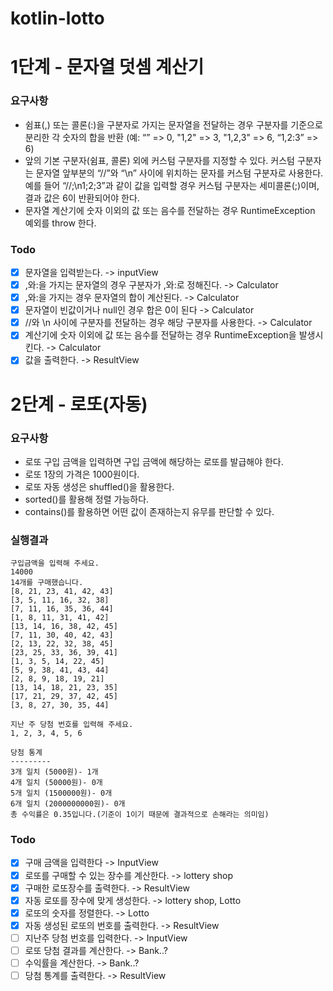 # kotlin-lotto

# 1단계 - 문자열 덧셈 계산기

### 요구사항

* 쉼표(,) 또는 콜론(:)을 구분자로 가지는 문자열을 전달하는 경우 구분자를 기준으로 분리한 각 숫자의 합을 반환 (예: “” => 0, "1,2" => 3, "1,2,3" => 6, “1,2:3” => 6)
* 앞의 기본 구분자(쉼표, 콜론) 외에 커스텀 구분자를 지정할 수 있다. 커스텀 구분자는 문자열 앞부분의 “//”와 “\n” 사이에 위치하는 문자를 커스텀 구분자로 사용한다. 예를 들어 “//;\n1;2;3”과 같이 값을 입력할 경우 커스텀 구분자는 세미콜론(;)이며, 결과 값은 6이 반환되어야 한다.
* 문자열 계산기에 숫자 이외의 값 또는 음수를 전달하는 경우 RuntimeException 예외를 throw 한다.

### Todo

- [x] 문자열을 입력받는다. -> inputView
- [x] ,와:을 가지는 문자열의 경우 구분자가 ,와:로 정해진다. -> Calculator
- [x] ,와:을 가지는 경우 문자열의 합이 계산된다. -> Calculator
- [x] 문자열이 빈값이거나 null인 경우 합은 0이 된다 -> Calculator
- [x] //와 \n 사이에 구분자를 전달하는 경우 해당 구분자를 사용한다. -> Calculator
- [x] 계산기에 숫자 이외에 값 또는 음수를 전달하는 경우 RuntimeException을 발생시킨다. -> Calculator
- [x] 값을 출력한다. -> ResultView

# 2단계 - 로또(자동)

### 요구사항

* 로또 구입 금액을 입력하면 구입 금액에 해당하는 로또를 발급해야 한다.
* 로또 1장의 가격은 1000원이다.
* 로또 자동 생성은 shuffled()을 활용한다.
* sorted()를 활용해 정렬 가능하다.
* contains()를 활용하면 어떤 값이 존재하는지 유무를 판단할 수 있다.

### 실행결과
```
구입금액을 입력해 주세요.
14000
14개를 구매했습니다.
[8, 21, 23, 41, 42, 43]
[3, 5, 11, 16, 32, 38]
[7, 11, 16, 35, 36, 44]
[1, 8, 11, 31, 41, 42]
[13, 14, 16, 38, 42, 45]
[7, 11, 30, 40, 42, 43]
[2, 13, 22, 32, 38, 45]
[23, 25, 33, 36, 39, 41]
[1, 3, 5, 14, 22, 45]
[5, 9, 38, 41, 43, 44]
[2, 8, 9, 18, 19, 21]
[13, 14, 18, 21, 23, 35]
[17, 21, 29, 37, 42, 45]
[3, 8, 27, 30, 35, 44]

지난 주 당첨 번호를 입력해 주세요.
1, 2, 3, 4, 5, 6

당첨 통계
---------
3개 일치 (5000원)- 1개
4개 일치 (50000원)- 0개
5개 일치 (1500000원)- 0개
6개 일치 (2000000000원)- 0개
총 수익률은 0.35입니다.(기준이 1이기 때문에 결과적으로 손해라는 의미임)
```


### Todo

- [x] 구매 금액을 입력한다 -> InputView
- [x] 로또를 구매할 수 있는 장수를 계산한다. -> lottery shop
- [x] 구매한 로또장수를 출력한다. -> ResultView
- [x] 자동 로또를 장수에 맞게 생성한다. -> lottery shop, Lotto
- [x] 로또의 숫자를 정렬한다. -> Lotto
- [x] 자동 생성된 로또의 번호를 출력한다. -> ResultView
- [ ] 지난주 당첨 번호를 입력한다. -> InputView
- [ ] 로또 당첨 결과를 계산한다. -> Bank..?
- [ ] 수익률을 계산한다. -> Bank..?
- [ ] 당첨 통계를 출력한다. -> ResultView